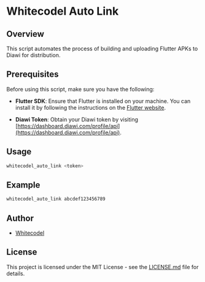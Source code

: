# Whitecodel Auto Link

## Overview

This script automates the process of building and uploading Flutter APKs to Diawi for distribution.

## Prerequisites

Before using this script, make sure you have the following:

- **Flutter SDK**: Ensure that Flutter is installed on your machine. You can install it by following the instructions on the [Flutter website](https://flutter.dev/docs/get-started/install).

- **Diawi Token**: Obtain your Diawi token by visiting [https://dashboard.diawi.com/profile/api](https://dashboard.diawi.com/profile/api).

## Usage

```bash
whitecodel_auto_link <token>
```

## Example

```bash
whitecodel_auto_link abcdef123456789
```

## Author

- [Whitecodel](https://academy.whitecodel.com/)

## License

This project is licensed under the MIT License - see the [LICENSE.md](https://github.com/whitecodel/whitecodel_auto_link/blob/main/LICENSE.md) file for details.

